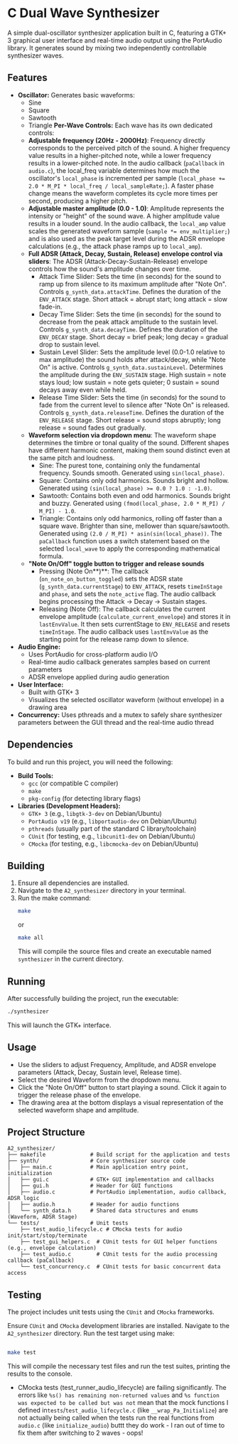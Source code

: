 # C Dual Wave Synthesizer

A simple dual-oscillator synthesizer application built in C, featuring a GTK+ 3 graphical user interface and real-time audio output using the PortAudio library. It generates sound by mixing two independently controllable synthesizer waves.

## Features

* **Oscillator:** Generates basic waveforms:
    * Sine
    * Square
    * Sawtooth
    * Triangle
**Per-Wave Controls:** Each wave has its own dedicated controls:
    * **Adjustable frequency (20Hz - 2000Hz)**: Frequency directly corresponds to the perceived pitch of the sound. A higher frequency value results in a higher-pitched note, while a lower frequency results in a lower-pitched note. In the audio callback (`paCallback` in `audio.c`), the local_freq variable determines how much the oscillator's `local_phase` is incremented per sample (`local_phase += 2.0 * M_PI * local_freq / local_sampleRate;`). A faster phase change means the waveform completes its cycle more times per second, producing a higher pitch.
    * **Adjustable master amplitude (0.0 - 1.0)**: Amplitude represents the intensity or "height" of the sound wave. A higher amplitude value results in a louder sound. In the audio callback, the `local_amp` value scales the generated waveform sample (`sample *= env_multiplier;`) and is also used as the peak target level during the ADSR envelope calculations (e.g., the attack phase ramps up to `local_amp`).
    * **Full ADSR (Attack, Decay, Sustain, Release) envelope control via sliders**: The ADSR (Attack-Decay-Sustain-Release) envelope controls how the sound's amplitude changes over time.
        * Attack Time Slider: Sets the time (in seconds) for the sound to ramp up from silence to its maximum amplitude after "Note On". Controls `g_synth_data.attackTime`. Defines the duration of the `ENV_ATTACK` stage. Short attack = abrupt start; long attack = slow fade-in.
        * Decay Time Slider: Sets the time (in seconds) for the sound to decrease from the peak attack amplitude to the sustain level. Controls `g_synth_data.decayTime`. Defines the duration of the `ENV_DECAY` stage. Short decay = brief peak; long decay = gradual drop to sustain level.
        * Sustain Level Slider: Sets the amplitude level (0.0-1.0 relative to max amplitude) the sound holds after attack/decay, while "Note On" is active. Controls `g_synth_data.sustainLevel`. Determines the amplitude during the `ENV_SUSTAIN` stage. High sustain = note stays loud; low sustain = note gets quieter; 0 sustain = sound decays away even while held.
        * Release Time Slider: Sets the time (in seconds) for the sound to fade from the current level to silence after "Note On" is released. Controls `g_synth_data.releaseTime`. Defines the duration of the `ENV_RELEASE` stage. Short release = sound stops abruptly; long release = sound fades out gradually.
    * **Waveform selection via dropdown menu**: The waveform shape determines the timbre or tonal quality of the sound. Different shapes have different harmonic content, making them sound distinct even at the same pitch and loudness.
        * Sine: The purest tone, containing only the fundamental frequency. Sounds smooth. Generated using `sin(local_phase)`.
        * Square: Contains only odd harmonics. Sounds bright and hollow. Generated using `(sin(local_phase) >= 0.0 ? 1.0 : -1.0)`.
        * Sawtooth: Contains both even and odd harmonics. Sounds bright and buzzy. Generated using `(fmod(local_phase, 2.0 * M_PI) / M_PI) - 1.0`.
        * Triangle: Contains only odd harmonics, rolling off faster than a square wave. Brighter than sine, mellower than square/sawtooth. Generated using `(2.0 / M_PI) * asin(sin(local_phase))`. The `paCallback` function uses a switch statement based on the selected `local_wave` to apply the corresponding mathematical formula.
    * **"Note On/Off" toggle button to trigger and release sounds**
        * Pressing (Note On**)**: The callback (`on_note_on_button_toggled`) sets the ADSR state (`g_synth_data.currentStage`) to `ENV_ATTACK`, resets `timeInStage` and `phase`, and sets the `note_active` flag. The audio callback begins processing the Attack -> Decay -> Sustain stages.
        * Releasing (Note Off): The callback calculates the current envelope amplitude (`calculate_current_envelope`) and stores it in `lastEnvValue`. It then sets currentStage to `ENV_RELEASE` and resets `timeInStage`. The audio callback uses `lastEnvValue` as the starting point for the release ramp down to silence.
* **Audio Engine:**
    * Uses PortAudio for cross-platform audio I/O
    * Real-time audio callback generates samples based on current parameters
    * ADSR envelope applied during audio generation
* **User Interface:**
    * Built with GTK+ 3
    * Visualizes the selected oscillator waveform (without envelope) in a drawing area
* **Concurrency:** Uses pthreads and a mutex to safely share synthesizer parameters between the GUI thread and the real-time audio thread

## Dependencies

To build and run this project, you will need the following:

* **Build Tools:**
    * `gcc` (or compatible C compiler)
    * `make`
    * `pkg-config` (for detecting library flags)
* **Libraries (Development Headers):**
    * `GTK+ 3` (e.g., `libgtk-3-dev` on Debian/Ubuntu)
    * `PortAudio v19` (e.g., `libportaudio-dev` on Debian/Ubuntu)
    * `pthreads` (usually part of the standard C library/toolchain)
    * `CUnit` (for testing, e.g., `libcunit1-dev` on Debian/Ubuntu)
    * `CMocka` (for testing, e.g., `libcmocka-dev` on Debian/Ubuntu)

## Building

1.  Ensure all dependencies are installed.
2.  Navigate to the `A2_synthesizer` directory in your terminal.
3.  Run the make command:
    ```bash
    make
    ```
    or
    ```bash
    make all
    ```
    This will compile the source files and create an executable named `synthesizer` in the current directory.

## Running

After successfully building the project, run the executable:

```bash
./synthesizer
```
This will launch the GTK+ interface.

## Usage
* Use the sliders to adjust Frequency, Amplitude, and ADSR envelope parameters (Attack, Decay, Sustain level, Release time).
* Select the desired Waveform from the dropdown menu.
* Click the "Note On/Off" button to start playing a sound. Click it again to trigger the release phase of the envelope.
* The drawing area at the bottom displays a visual representation of the selected waveform shape and amplitude.

## Project Structure
```
A2_synthesizer/
├── makefile              # Build script for the application and tests
├── synth/                # Core synthesizer source code
│   ├── main.c            # Main application entry point, initialization
│   ├── gui.c             # GTK+ GUI implementation and callbacks
│   ├── gui.h             # Header for GUI functions
│   ├── audio.c           # PortAudio implementation, audio callback, ADSR logic
│   ├── audio.h           # Header for audio functions
│   └── synth_data.h      # Shared data structures and enums (Waveform, ADSR Stage)
└── tests/                # Unit tests
    ├── test_audio_lifecycle.c # CMocka tests for audio init/start/stop/terminate
    ├── test_gui_helpers.c  # CUnit tests for GUI helper functions (e.g., envelope calculation)
    ├── test_audio.c        # CUnit tests for the audio processing callback (paCallback) 
    └── test_concurrency.c  # CUnit tests for basic concurrent data access 
```
## Testing
The project includes unit tests using the `CUnit` and `CMocka` frameworks.

Ensure `CUnit` and `CMocka` development libraries are installed.
Navigate to the `A2_synthesizer` directory.
Run the test target using make:
```Bash

make test
```
This will compile the necessary test files and run the test suites, printing the results to the console.
* CMocka tests (test_runner_audio_lifecycle) are failing significantly. The errors like `%s() has remaining non-returned values` and `%s function was expected to be called but was not` mean that the mock functions I defined in`tests`/`test_audio_lifecycle.c` (like `__wrap_Pa_Initialize`) are not actually being called when the tests run the real functions from `audio.c` (like `initialize_audio`) buttt they do work - I ran out of time to fix them after switching to 2 waves - oops!
